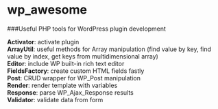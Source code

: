 # wp_awesome
###Useful PHP tools for WordPress plugin development

**Activator**: activate plugin  
**ArrayUtil**:	useful methods for Array manipulation (find value by key, find value by index, get keys from multidimensional array)  
**Editor**:	include WP built-in rich text editor  
**FieldsFactory**: create custom HTML fields fastly  
**Post**:	CRUD wrapper for WP_Post manipulation  
**Render**:	render template with variables  
**Response**:	parse WP_Ajax_Response results  
**Validator**: validate data from form  
